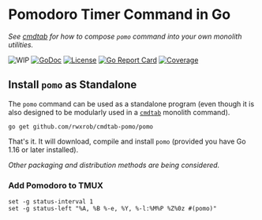 # Pomodoro Timer Command in Go

*See [cmdtab](https://github.com/rwxrob/cmdtab) for how to compose
`pomo` command into your own monolith utilities.*

![WIP](https://img.shields.io/badge/status-wip-red.svg)
[![GoDoc](https://godoc.org/cmdtab-pomo?status.svg)](https://godoc.org/cmdtab-pomo)
[![License](https://img.shields.io/badge/license-Apache2-brightgreen.svg)](LICENSE)
[![Go Report Card](https://goreportcard.com/badge/cmdtab-pomo)](https://goreportcard.com/report/cmdtab-pomo)
[![Coverage](https://gocover.io/_badge/cmdtab-pomo)](https://gocover.io/cmdtab-pomo)

## Install `pomo` as Standalone

The `pomo` command can be used as a standalone program (even though it
is also designed to be modularly used in a
[`cmdtab`](https://github.com/rwxrob/cmdtab) monolith command).

```
go get github.com/rwxrob/cmdtab-pomo/pomo
```

That's it. It will download, compile and install `pomo` (provided you
have Go 1.16 or later installed).

*Other packaging and distribution methods are being considered.*

### Add Pomodoro to TMUX

```tmux
set -g status-interval 1
set -g status-left "%A, %B %-e, %Y, %-l:%M%P %Z%0z #(pomo)" 
```
